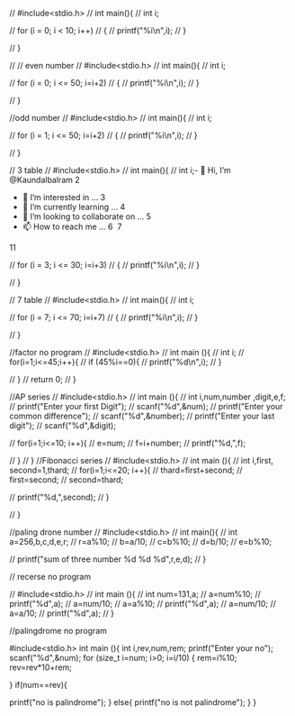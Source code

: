 // #include<stdio.h>
// int main(){
//     int i;

//     for (i = 0; i < 10; i++)
//     {
//         printf("%i\n",i);
//     }
    
// }


// // even number
// #include<stdio.h>
// int main(){
//     int i;

//     for (i = 0; i <= 50; i=i+2)
//     {
//         printf("%i\n",i);
//     }
    
// }

//odd number
// #include<stdio.h>
// int main(){
//     int i;

//     for (i = 1; i <= 50; i=i+2)
//     {
//         printf("%i\n",i);
//     }
    
// }

// 3 table
//  #include<stdio.h>
// int main(){
//     int i;- 👋 Hi, I’m @Kaundalbalram
2
- 👀 I’m interested in ...
3
- 🌱 I’m currently learning ...
4
- 💞️ I’m looking to collaborate on ...
5
- 📫 How to reach me ...
6
​
7
<!---
8
Kaundalbalram/Kaundalbalram is a ✨ special ✨ repository because its `README.md` (this file) appears on your GitHub profile.
9
You can click the Preview link to take a look at your changes.
10
--->
11


//     for (i = 3; i <= 30; i=i+3)
//     {
//         printf("%i\n",i);
//     }
    
// }

// 7 table
// #include<stdio.h>
// int main(){
//     int i;

//     for (i = 7; i <= 70; i=i+7)
//     {
//         printf("%i\n",i);
//     }
    
// }

//factor no program
// #include<stdio.h>
// int main (){
//     int i;
//     for(i=1;i<=45;i++){
//         if (45%i==0){
//             printf("%d\n",i);
//         }
        
//     }
// return 0;
// }

//AP series
// #include<stdio.h>
// int main (){
//     int i,num,number ,digit,e,f;
//     printf("Enter your first Digit");
//     scanf("%d",&num);
//     printf("Enter your common difference");
//     scanf("%d",&number);
// printf("Enter your last digit");
// scanf("%d",&digit);

//     for(i=1;i<=10; i++){
//         e=num;
//         f=i+number;
//         printf("%d,",f);
         
    
//     }
// }
//Fibonacci series
// #include<stdio.h>
// int main (){
//     int i,first, second=1,thard;
//     for(i=1;i<=20; i++){
//         thard=first+second;
//         first=second;
//         second=thard;

//         printf("%d,",second);
//     }
   
// }

//paling drone number
// #include<stdio.h>
// int main(){
//     int a=256,b,c,d,e,r;
//  r=a%10;
//  b=a/10;
//  c=b%10;
//  d=b/10;
//  e=b%10;
    

//     printf("sum of three number %d %d %d",r,e,d);
// }

// recerse no program

// #include<stdio.h>
// int main (){
//     int num=131,a;
//     a=num%10;
//     printf("%d",a);
//     a=num/10;
//     a=a%10;
//      printf("%d",a);
//     a=num/10;
//     a=a/10;
//     printf("%d",a);
// }

//palingdrome no program

#include<stdio.h>
int main (){
    int i,rev,num,rem;
printf("Enter your no");
scanf("%d",&num);
for (size_t i=num; i>0; i=i/10)
{
    rem=i%10;
rev=rev*10+rem;

  
}
if(num==rev){


printf("no is palindrome");
}
else{
    printf("no is not palindrome");
}
}
